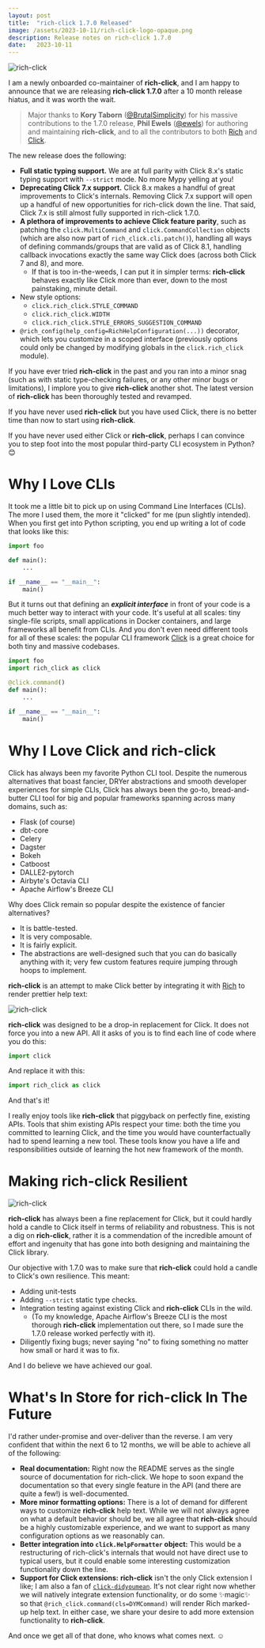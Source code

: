 ```yaml
---
layout: post
title:  "rich-click 1.7.0 Released"
image: /assets/2023-10-11/rich-click-logo-opaque.png
description: Release notes on rich-click 1.7.0
date:   2023-10-11
---
```


![rich-click](/blog/assets/2023-10-11/rich-click-logo-opaque.png)

I am a newly onboarded co-maintainer of **rich-click**, and I am happy to announce that we are releasing **rich-click 1.7.0** after a 10 month release hiatus, and it was worth the wait.

> Major thanks to **Kory Taborn** ([@BrutalSimplicity](https://github.com/BrutalSimplicity)) for his massive contributions to the 1.7.0 release, **Phil Ewels** ([@ewels](https://github.com/ewels)) for authoring and maintaining **rich-click**, and to all the contributors to both [Rich](https://github.com/Textualize/rich/graphs/contributors) and [Click](https://github.com/pallets/click/graphs/contributors).

The new release does the following:

- **Full static typing support.** We are at full parity with Click 8.x's static typing support with `--strict` mode. No more Mypy yelling at you!
- **Deprecating Click 7.x support.** Click 8.x makes a handful of great improvements to Click's internals. Removing Click 7.x support will open up a handful of new opportunities for rich-click down the line. That said, Click 7.x is still almost fully supported in rich-click 1.7.0.
- **A plethora of improvements to achieve Click feature parity**, such as patching the `click.MultiCommand` and `click.CommandCollection` objects (which are also now part of `rich_click.cli.patch()`), handling all ways of defining commands/groups that are valid as of Click 8.1, handling callback invocations exactly the same way Click does (across both Click 7 and 8), and more.
  - If that is too in-the-weeds, I can put it in simpler terms: **rich-click** behaves exactly like Click more than ever, down to the most painstaking, minute detail.
- New style options:
  - `click.rich_click.STYLE_COMMAND`
  - `click.rich_click.WIDTH`
  - `click.rich_click.STYLE_ERRORS_SUGGESTION_COMMAND`
- `@rich_config(help_config=RichHelpConfiguration(...))` decorator, which lets you customize in a scoped interface (previously options could only be changed by modifying globals in the `click.rich_click` module).

If you have ever tried **rich-click** in the past and you ran into a minor snag (such as with static type-checking failures, or any other minor bugs or limitations), I implore you to give **rich-click** another shot. The latest version of **rich-click** has been thoroughly tested and revamped.

If you have never used **rich-click** but you have used Click, there is no better time than now to start using **rich-click**.

If you have never used either Click or **rich-click**, perhaps I can convince you to step foot into the most popular third-party CLI ecosystem in Python? 😊

# Why I Love CLIs

It took me a little bit to pick up on using Command Line Interfaces (CLIs). The more I used them, the more it "clicked" for me (pun slightly intended). When you first get into Python scripting, you end up writing a lot of code that looks like this:

```python
import foo

def main():
    ...

if __name__ == "__main__":
    main()
```

But it turns out that defining an **_explicit interface_** in front of your code is a much better way to interact with your code. It's useful at all scales: tiny single-file scripts, small applications in Docker containers, and large frameworks all benefit from CLIs. And you don't even need different tools for all of these scales: the popular CLI framework [Click](https://click.palletsprojects.com/) is a great choice for both tiny and massive codebases.

```python
import foo
import rich_click as click

@click.command()
def main():
    ...

if __name__ == "__main__":
    main()
```

# Why I Love Click and rich-click

Click has always been my favorite Python CLI tool. Despite the numerous alternatives that boast fancier, DRYer abstractions and smooth developer experiences for simple CLIs, Click has always been the go-to, bread-and-butter CLI tool for big and popular frameworks spanning across many domains, such as:

- Flask (of course)
- dbt-core
- Celery
- Dagster
- Bokeh
- Catboost
- DALLE2-pytorch
- Airbyte's Octavia CLI
- Apache Airflow's Breeze CLI

Why does Click remain so popular despite the existence of fancier alternatives?

- It is battle-tested.
- It is very composable.
- It is fairly explicit.
- The abstractions are well-designed such that you can do basically anything with it; very few custom features require jumping through hoops to implement.

**rich-click** is an attempt to make Click better by integrating it with [Rich](https://github.com/Textualize/rich) to render prettier help text:

![rich-click](/blog/assets/2023-10-11/rich-click-example.svg)

**rich-click** was designed to be a drop-in replacement for Click. It does not force you into a new API. All it asks of you is to find each line of code where you do this:

```python
import click
```

And replace it with this:

```python
import rich_click as click
```

And that's it!

I really enjoy tools like **rich-click** that piggyback on perfectly fine, existing APIs. Tools that shim existing APIs respect your time: both the time you committed to learning Click, and the time you would have counterfactually had to spend learning a new tool. These tools know you have a life and responsibilities outside of learning the hot new framework of the month.

# Making rich-click Resilient

![rich-click](/blog/assets/2023-10-11/rich-click-logo.png)

**rich-click** has always been a fine replacement for Click, but it could hardly hold a candle to Click itself in terms of reliability and robustness. This is not a dig on **rich-click**, rather it is a commendation of the incredible amount of effort and ingenuity that has gone into both designing and maintaining the Click library.

Our objective with 1.7.0 was to make sure that **rich-click** could hold a candle to Click's own resilience. This meant:

- Adding unit-tests
- Adding `--strict` static type checks.
- Integration testing against existing Click and **rich-click** CLIs in the wild.
    - (To my knowledge, Apache Airflow's Breeze CLI is the most thorough **rich-click** implementation out there, so I made sure the 1.7.0 release worked perfectly with it).
- Diligently fixing bugs; never saying "no" to fixing something no matter how small or hard it was to fix.

And I do believe we have achieved our goal.

# What's In Store for rich-click In The Future

I'd rather under-promise and over-deliver than the reverse. I am very confident that within the next 6 to 12 months, we will be able to achieve all of the following:

- **Real documentation:** Right now the README serves as the single source of documentation for rich-click. We hope to soon expand the documentation so that every single feature in the API (and there are quite a few!) is well-documented.
- **More minor formatting options:** There is a lot of demand for different ways to customize **rich-click** help text. While we will not always agree on what a default behavior should be, we all agree that **rich-click** should be a highly customizable experience, and we want to support as many configuration options as we reasonably can.
- **Better integration into `click.HelpFormatter` object:** This would be a restructuring of rich-click's internals that would not have direct use to typical users, but it could enable some interesting customization functionality down the line.
- **Support for Click extensions:** **rich-click** isn't the only Click extension I like; I am also a fan of [`click-didyoumean`](https://github.com/click-contrib/click-didyoumean). It's not clear right now whether we will natively integrate extension functionality, or do some ✨magic✨ so that `@rich_click.command(cls=DYMCommand)` will render Rich marked-up help text. In either case, we share your desire to add more extension functionality to **rich-click**.

And once we get all of that done, who knows what comes next. ☺️
